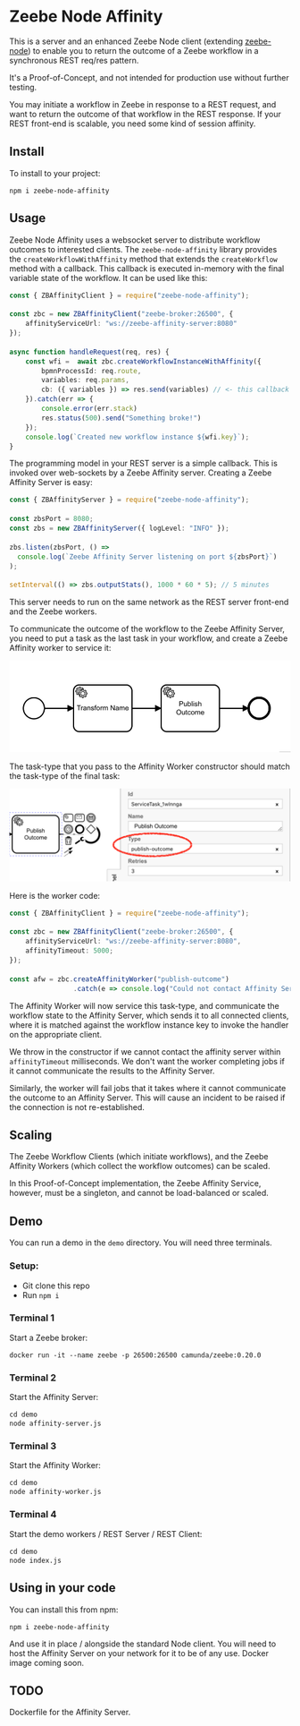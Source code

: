 # Zeebe Node Affinity 

This is a server and an enhanced Zeebe Node client (extending [zeebe-node](https://github.com/creditsenseau/zeebe-client-node-js)) to enable you to return the outcome of a Zeebe workflow in a synchronous REST req/res pattern.

It's a Proof-of-Concept, and not intended for production use without further testing.

You may initiate a workflow in Zeebe in response to a REST request, and want to return the outcome of that workflow in the REST response. If your REST front-end is scalable, you need some kind of session affinity.

## Install

To install to your project:

```
npm i zeebe-node-affinity
```

## Usage

Zeebe Node Affinity uses a websocket server to distribute workflow outcomes to interested clients. The `zeebe-node-affinity` library provides the `createWorkflowWithAffinity` method that extends the `createWorkflow` method with a callback. This callback is executed in-memory with the final variable state of the workflow. It can be used like this:

```typescript
const { ZBAffinityClient } = require("zeebe-node-affinity");

const zbc = new ZBAffinityClient("zeebe-broker:26500", {
    affinityServiceUrl: "ws://zeebe-affinity-server:8080"
});

async function handleRequest(req, res) {
    const wfi =  await zbc.createWorkflowInstanceWithAffinity({
        bpmnProcessId: req.route,
        variables: req.params,
        cb: ({ variables }) => res.send(variables) // <- this callback gets the workflow outcome
    }).catch(err => {
        console.error(err.stack)
        res.status(500).send("Something broke!")
    });
    console.log(`Created new workflow instance ${wfi.key}`);
}
```

The programming model in your REST server is a simple callback. This is invoked over web-sockets by a Zeebe Affinity server. Creating a Zeebe Affinity Server is easy:

```typescript
const { ZBAffinityServer } = require("zeebe-node-affinity");

const zbsPort = 8080;
const zbs = new ZBAffinityServer({ logLevel: "INFO" });

zbs.listen(zbsPort, () =>
  console.log(`Zeebe Affinity Server listening on port ${zbsPort}`)
);

setInterval(() => zbs.outputStats(), 1000 * 60 * 5); // 5 minutes
```

This server needs to run on the same network as the REST server front-end and the Zeebe workers.

To communicate the outcome of the workflow to the Zeebe Affinity Server, you need to put a task as the last task in your workflow, and create a Zeebe Affinity worker to service it:

![](img/affinity-task.png)

The task-type that you pass to the Affinity Worker constructor should match the task-type of the final task:

![](img/affinity-task-type.png)

Here is the worker code:

```typescript
const { ZBAffinityClient } = require("zeebe-node-affinity");

const zbc = new ZBAffinityClient("zeebe-broker:26500", {
    affinityServiceUrl: "ws://zeebe-affinity-server:8080",
    affinityTimeout: 5000;
});

const afw = zbc.createAffinityWorker("publish-outcome")
                .catch(e => console.log("Could not contact Affinity Server!"));
```

The Affinity Worker will now service this task-type, and communicate the workflow state to the Affinity Server, which sends it to all connected clients, where it is matched against the workflow instance key to invoke the handler on the appropriate client.

We throw in the constructor if we cannot contact the affinity server within `affinityTimeout` milliseconds. We don't want the worker completing jobs if it cannot communicate the results to the Affinity Server.

Similarly, the worker will fail jobs that it takes where it cannot communicate the outcome to an Affinity Server. This will cause an incident to be raised if the connection is not re-established.

## Scaling

The Zeebe Workflow Clients (which initiate workflows), and the Zeebe Affinity Workers (which collect the workflow outcomes) can be scaled.

In this Proof-of-Concept implementation, the Zeebe Affinity Service, however, must be a singleton, and cannot be load-balanced or scaled.

## Demo

You can run a demo in the `demo`  directory. You will need three terminals.

### Setup:
- Git clone this repo
- Run `npm i`

### Terminal 1
Start a Zeebe broker:

```
docker run -it --name zeebe -p 26500:26500 camunda/zeebe:0.20.0
```

### Terminal 2
Start the Affinity Server:

```
cd demo
node affinity-server.js
```

### Terminal 3
Start the Affinity Worker:

```
cd demo
node affinity-worker.js
```

### Terminal 4
Start the demo workers / REST Server / REST Client:

```
cd demo
node index.js
```

## Using in your code

You can install this from npm:

```
npm i zeebe-node-affinity
```

And use it in place / alongside the standard Node client. You will need to host the Affinity Server on your network for it to be of any use. Docker image coming soon.

## TODO

Dockerfile for the Affinity Server.
